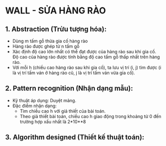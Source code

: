 # WALL - SỬA HÀNG RÀO
## 1. Abstraction (Trừu tượng hóa):
+ Dùng m tấm gỗ thừa gia cố hàng rào
+ Hàng rào được ghép từ n tấm gỗ
+ Xác định độ cao lớn nhất có thể đạt được của hàng rào sau khi gia cố. Độ cao của hàng rào được tính bằng độ cao tấm gỗ thấp nhất trên hàng rào.
+ Với mỗi h (chiều cao hàng rào sau khi gia cố), ta lưu vị trí (i, j) tìm được (i là vị trí tấm ván ở hàng rào cũ, j là vị trí tấm ván vừa gia cố).
## 2. Pattern recognition (Nhận dạng mẫu):
+ Kỹ thuật áp dụng: Duyệt mảng.
+ Đặc điểm nhận dạng:
  - Tìm chiều cao h với giả thiết của bài toán.
  - Theo giả thiết bài toán, chiều cao h giao động trong khoảng từ 0 đến trường hợp xấu nhất là 2*10**8

## 3. Algorithm designed (Thiết kế thuật toán):
